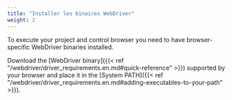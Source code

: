 ```yaml
---
title: "Installer les binaires WebDriver"
weight: 2
---
```


To execute your project and control browser you need to have
browser-specific WebDriver binaries installed.

Download the [WebDriver binary]({{< ref "/webdriver/driver_requirements.en.md#quick-reference" >}})
supported by your browser and place it in the 
[System PATH]({{< ref "/webdriver/driver_requirements.en.md#adding-executables-to-your-path" >}}).
